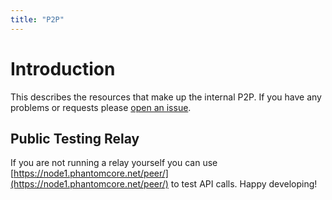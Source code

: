 ```yaml
---
title: "P2P"
---
```


# Introduction

This describes the resources that make up the internal P2P. If you have any problems or requests please [open an issue](https://github.com/PhantomCore/core/issues/new/choose).

## Public Testing Relay

If you are not running a relay yourself you can use [https://node1.phantomcore.net/peer/](https://node1.phantomcore.net/peer/) to test API calls. Happy developing!
